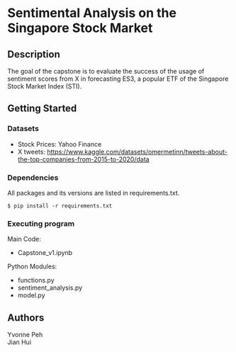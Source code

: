 # Sentimental Analysis on the Singapore Stock Market

## Description

The goal of the capstone is to evaluate the success of the usage of sentiment scores from X in forecasting ES3, a popular ETF of the Singapore Stock Market Index (STI).


## Getting Started
### Datasets
* Stock Prices: Yahoo Finance
* X tweets: https://www.kaggle.com/datasets/omermetinn/tweets-about-the-top-companies-from-2015-to-2020/data
  
### Dependencies
All packages and its versions are listed in requirements.txt.
```
$ pip install -r requirements.txt
```

### Executing program

Main Code: 
* Capstone_v1.ipynb
  
Python Modules:
* functions.py
* sentiment_analysis.py
* model.py


## Authors

Yvonne Peh \
Jian Hui
